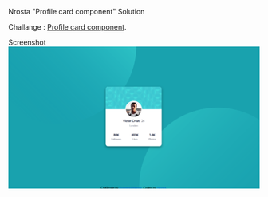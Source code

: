 Nrosta "Profile card component" Solution

Challange : [Profile card component](https://www.frontendmentor.io/challenges/profile-card-component-cfArpWshJ).

Screenshot
![Screenshot](/images/Screenshoot.PNG)
